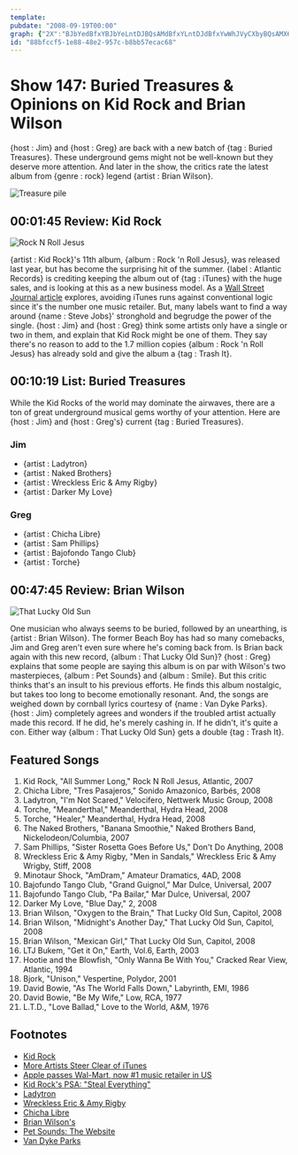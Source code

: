 ```yaml
---
template: 
pubdate: "2008-09-19T00:00"
graph: {"2X":"BJbYedBfxYBJbYeLntDJBQsAMdBfxYLntDJdBfxYwWhJVyCXbyBQsAMX6cfdBHm1GBQsAM","H7":"ksImMyNTyUw7QiVyNTyUcsieUyNTyUBEjbayNTyUBMyaXyNTyUFcSgryNTyU1nJekyNTyUGRGwmyNTyU","27L":"BC22CBbv0GBMmFrBbv0GBbv0GpXQxjEp3frpXQxjBQsAMpXQxjBHm1GBQsAMBQsAMX6cfd"}
id: "88bfccf5-1e88-48e2-957c-b8bb57ecac68"
---
```






# Show 147: Buried Treasures & Opinions on Kid Rock and Brian Wilson

{host : Jim} and {host : Greg} are back with a new batch of {tag : Buried Treasures}. These underground gems might not be well-known but they deserve more attention. And later in the show, the critics rate the latest album from {genre : rock} legend {artist : Brian Wilson}.

![Treasure pile](https://static.soundopinions.org/images/buriedtreasures/treasurepile.jpg)



## 00:01:45 Review: Kid Rock

![Rock N Roll Jesus](https://static.soundopinions.org/assets/147/2X0.jpg)

{artist : Kid Rock}'s 11th album, {album : Rock 'n Roll Jesus}, was released last year, but has become the surprising hit of the summer. {label : Atlantic Records} is crediting keeping the album out of {tag : iTunes} with the huge sales, and is looking at this as a new business model. As a [Wall Street Journal article](http://online.wsj.com/news/articles/SB121987440206377643) explores, avoiding iTunes runs against conventional logic since it's the number one music retailer. But, many labels want to find a way around {name : Steve Jobs}' stronghold and begrudge the power of the single. {host : Jim} and {host : Greg} think some artists only have a single or two in them, and explain that Kid Rock might be one of them. They say there's no reason to add to the 1.7 million copies {album : Rock 'n Roll Jesus} has already sold and give the album a {tag : Trash It}.



## 00:10:19 List: Buried Treasures

While the Kid Rocks of the world may dominate the airwaves, there are a ton of great underground musical gems worthy of your attention. Here are {host : Jim} and {host : Greg's} current {tag : Buried Treasures}.


### Jim

- {artist : Ladytron}
- {artist : Naked Brothers}
- {artist : Wreckless Eric & Amy Rigby}
- {artist : Darker My Love}


### Greg

- {artist : Chicha Libre}
- {artist : Sam Phillips}
- {artist : Bajofondo Tango Club}
- {artist : Torche}



## 00:47:45 Review: Brian Wilson

![That Lucky Old Sun](https://static.soundopinions.org/assets/147/27L0.jpg)

One musician who always seems to be buried, followed by an unearthing, is {artist : Brian Wilson}. The former Beach Boy has had so many comebacks, Jim and Greg aren't even sure where he's coming back from. Is Brian back again with this new record, {album : That Lucky Old Sun}? {host : Greg} explains that some people are saying this album is on par with Wilson's two masterpieces, {album : Pet Sounds} and {album : Smile}. But this critic thinks that's an insult to his previous efforts. He finds this album nostalgic, but takes too long to become emotionally resonant. And, the songs are weighed down by cornball lyrics courtesy of {name : Van Dyke Parks}. {host : Jim} completely agrees and wonders if the troubled artist actually made this record. If he did, he's merely cashing in. If he didn't, it's quite a con. Either way {album : That Lucky Old Sun} gets a double {tag : Trash It}.



## Featured Songs

1. Kid Rock, "All Summer Long," Rock N Roll Jesus, Atlantic, 2007
2. Chicha Libre, "Tres Pasajeros," Sonido Amazonico, Barbés, 2008
3. Ladytron, "I'm Not Scared," Velocifero, Nettwerk Music Group, 2008
4. Torche, "Meanderthal," Meanderthal, Hydra Head, 2008
5. Torche, "Healer," Meanderthal, Hydra Head, 2008
6. The Naked Brothers, "Banana Smoothie," Naked Brothers Band, Nickelodeon/Columbia, 2007
7. Sam Phillips, "Sister Rosetta Goes Before Us," Don't Do Anything, 2008
8. Wreckless Eric & Amy Rigby, "Men in Sandals," Wreckless Eric & Amy Wrigby, Stiff, 2008
9. Minotaur Shock, "AmDram," Amateur Dramatics, 4AD, 2008
10. Bajofundo Tango Club, "Grand Guignol," Mar Dulce, Universal, 2007
11. Bajofundo Tango Club, "Pa Bailar," Mar Dulce, Universal, 2007
12. Darker My Love, "Blue Day," 2, 2008
13. Brian Wilson, "Oxygen to the Brain," That Lucky Old Sun, Capitol, 2008
14. Brian Wilson, "Midnight's Another Day," That Lucky Old Sun, Capitol, 2008
15. Brian Wilson, "Mexican Girl," That Lucky Old Sun, Capitol, 2008
16. LTJ Bukem, "Get it On," Earth, Vol.6, Earth, 2003
17. Hootie and the Blowfish, "Only Wanna Be With You," Cracked Rear View, Atlantic, 1994
18. Bjork, "Unison," Vespertine, Polydor, 2001
19. David Bowie, "As The World Falls Down," Labyrinth, EMI, 1986
20. David Bowie, "Be My Wife," Low, RCA, 1977
21. L.T.D., "Love Ballad," Love to the World, A&M, 1976



## Footnotes

- [Kid Rock](http://www.kidrock.com/)
- [More Artists Steer Clear of iTunes](http://online.wsj.com/article/SB121987440206377643.html?mod=googlenews_wsj)
- [Apple passes Wal-Mart, now #1 music retailer in US](http://arstechnica.com/news.ars/post/20080402-apple-passes-wal-mart-now-1-music-retailer-in-us.html)
- [Kid Rock's PSA: "Steal Everything"](http://www.youtube.com/watch?v=VpCADfZD-eg)
- [Ladytron](http://ladytronmusic.blogspot.com/)
- [Wreckless Eric & Amy Rigby](https://wrecklessericamyrigby.bandcamp.com/)
- [Chicha Libre](http://www.chichalibre.com/)
- [Brian Wilson's](http://www.brianwilson.com/)
- [Pet Sounds: The Website](http://www.petsounds.com/)
- [Van Dyke Parks](http://www.vandykeparks.com/)